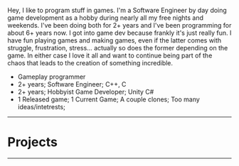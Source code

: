 
Hey, I like to program stuff in games. I'm a Software Engineer by day doing game development as a hobby during nearly all my free nights and weekends.  I've been doing both for 2+ years and I've been programming for about 6+ years now. I got into game dev because frankly it's just really fun. I have fun playing games and making games, even if the latter comes with struggle, frustration, stress…  actually so does the former depending on the game. In either case I love it all and want to continue being part of the chaos that leads to the creation of something incredible. 

- Gameplay programmer 
- 2+ years; Software Engineer; C++, C
- 2+ years; Hobbyist Game Developer; Unity C# 
- 1 Released game; 1 Current Game; A couple clones; Too many ideas/intetrests;
<!-- - Played around with LibGDX, Contruct 2; -->

---

# Projects

***
<!-- ### Artificial Infiltration  -->

<!-- ![Artificial Infiltration Icon](/images/artificial_infiltration/ai.png)  -->
<!-- ![Artificial Infiltration Level]({{ site.url }}/assets/level.gif) -->

<!-- #### Assertive Games
- [Trailer](https://youtu.be/uj48ozKSej0)
- [Twitter](https://twitter.com/AItheGame)
- [Youtube](https://www.youtube.com/channel/UCbqlgqA6nxTsqowBu3sfQaA)
- [Steam](https://steamcommunity.com/sharedfiles/filedetails/?id=848107271&searchtext=artificial+infiltration+)
- Get it at [Itch.io](https://assertivegames.itch.io/artificial-infiltration)
- [Facebook](https://www.facebook.com/Artificial-Infiltration-255918264854536/)
- Description of game
	- 2.5D maze platformer
- My time in the project 
   - This is the first team project I participated in. I came in as the programmer while the team was still forming. There was a bit of code around for concept testing which I was quickly told to feel free to overwrite anything. I didn't, I mean it worked why redo it. Instead I expanded it as needed with the changes to the rest of the game. 
	
### House Party
- Photo(s)
- Unstable Studios 
- Description of Game
  - First person environmental destruction game 
- My Time on the project
- Link (Still in development)
![Artificial Infiltration Icon](/images/ai.png)
 -->